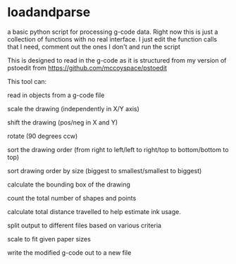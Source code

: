 # loadandparse

a basic python script for processing g-code data. 
Right now this is just a collection of functions with no real interface.
I just edit the function calls that I need, comment out the ones I don't and run the script

This is designed to read in the g-code as it is structured from my version of pstoedit
from https://github.com/mccoyspace/pstoedit

This tool can: 

read in objects from a g-code file 

scale the drawing (independently in X/Y axis)

shift the drawing (pos/neg in X and Y)

rotate (90 degrees ccw)

sort the drawing order (from right to left/left to right/top to bottom/bottom to top)

sort drawing order by size (biggest to smallest/smallest to biggest)

calculate the bounding box of the drawing

count the total number of shapes and points

calculate total distance travelled to help estimate ink usage. 

split output to different files based on various criteria 

scale to fit given paper sizes

write the modified g-code out to a new file










